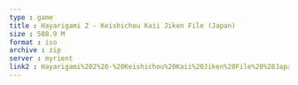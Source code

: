 ```yaml
---
type : game
title : Hayarigami 2 - Keishichou Kaii Jiken File (Japan)
size : 508.9 M
format : iso
archive : zip
server : myrient
link2 : Hayarigami%202%20-%20Keishichou%20Kaii%20Jiken%20File%20%28Japan%29
---
```

